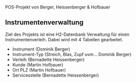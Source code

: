 POS-Projekt von Berger, Heissenberger & Hofbauer

## Instrumentenverwaltung

Ziel des Projekts ist eine H2-Datenbank Verwaltung für einen Instrumentenverleih. 
Dabei wird mit 4 Tabellen gearbeitet.

- Instrument (Dominik Berger)
- Instrument-Typ (Streich, Blas, Zupf uvm... Dominik Berger)
- Verleih (Bernadette Heissenberger)
- Kunde (Martin Hofbauer)
- Ort PLZ (Martin Hofbauer)
- Servicesstelle (Bernadette Heissenberger)